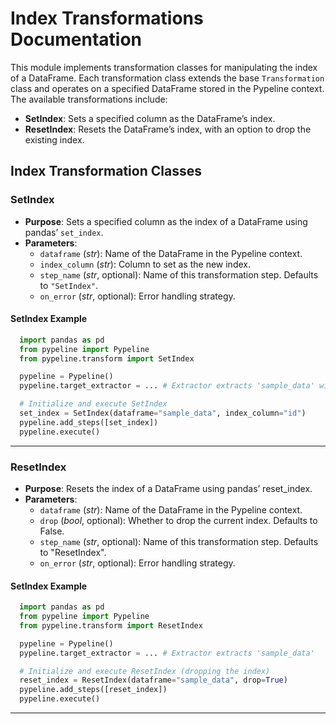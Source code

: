 # Index Transformations Documentation

This module implements transformation classes for manipulating the index of a DataFrame. Each transformation class extends the base `Transformation` class and operates on a specified DataFrame stored in the Pypeline context. The available transformations include:

- **SetIndex**: Sets a specified column as the DataFrame’s index.
- **ResetIndex**: Resets the DataFrame’s index, with an option to drop the existing index.

## Index Transformation Classes

### SetIndex

- **Purpose**: Sets a specified column as the index of a DataFrame using pandas’ `set_index`.
- **Parameters**:
  - `dataframe` (*str*): Name of the DataFrame in the Pypeline context.
  - `index_column` (*str*): Column to set as the new index.
  - `step_name` (*str*, optional): Name of this transformation step. Defaults to `"SetIndex"`.
  - `on_error` (*str*, optional): Error handling strategy.

#### SetIndex Example

```python
  import pandas as pd
  from pypeline import Pypeline
  from pypeline.transform import SetIndex

  pypeline = Pypeline()
  pypeline.target_extractor = ... # Extractor extracts 'sample_data' with 'id' column

  # Initialize and execute SetIndex
  set_index = SetIndex(dataframe="sample_data", index_column="id")
  pypeline.add_steps([set_index])
  pypeline.execute()
```

---

### ResetIndex
- **Purpose**: Resets the index of a DataFrame using pandas’ reset_index.
- **Parameters**:
  - `dataframe` (*str*): Name of the DataFrame in the Pypeline context.
  - `drop` (*bool*, optional): Whether to drop the current index. Defaults to False.
  - `step_name` (*str*, optional): Name of this transformation step. Defaults to "ResetIndex".
  - `on_error` (*str*, optional): Error handling strategy.

#### SetIndex Example

```python
  import pandas as pd
  from pypeline import Pypeline
  from pypeline.transform import ResetIndex

  pypeline = Pypeline()
  pypeline.target_extractor = ... # Extractor extracts 'sample_data'

  # Initialize and execute ResetIndex (dropping the index)
  reset_index = ResetIndex(dataframe="sample_data", drop=True)
  pypeline.add_steps([reset_index])
  pypeline.execute()
```

---